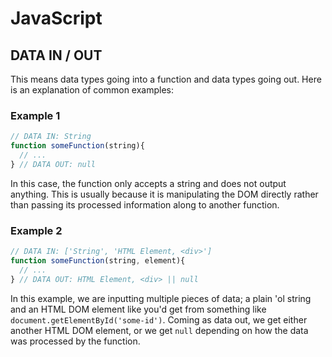# JavaScript

## DATA IN / OUT
This means data types going into a function and data types going out. Here is an explanation of common examples:

### Example 1
```js
// DATA IN: String
function someFunction(string){
  // ...
} // DATA OUT: null
```
In this case, the function only accepts a string and does not output anything. This is usually because it is manipulating the DOM directly rather than passing its processed information along to another function.

### Example 2
```js
// DATA IN: ['String', 'HTML Element, <div>']
function someFunction(string, element){
  // ...
} // DATA OUT: HTML Element, <div> || null
```
In this example, we are inputting multiple pieces of data; a plain 'ol string and an HTML DOM element like you'd get from something like `document.getElementById('some-id')`. Coming as data out, we get either another HTML DOM element, or we get `null` depending on how the data was processed by the function.
